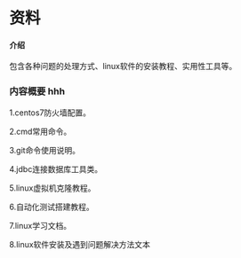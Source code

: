 # 资料

#### 介绍
包含各种问题的处理方式、linux软件的安装教程、实用性工具等。


### 内容概要   hhh
1.centos7防火墙配置。

2.cmd常用命令。

3.git命令使用说明。

4.jdbc连接数据库工具类。

5.linux虚拟机克隆教程。

6.自动化测试搭建教程。

7.linux学习文档。

8.linux软件安装及遇到问题解决方法文本
